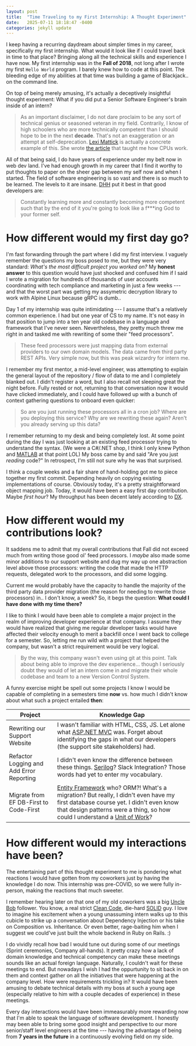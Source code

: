 ```yaml
---
layout: post
title:  "Time Traveling to my First Internship: A Thought Experiment"
date:   2025-07-11 18:18:47 -0400
categories: jekyll update
---
```


I keep having a recurring daydream about simpler times in my career, specifically my first internship. What would it look like if I could travel back in time to that place? Bringing along all the technical skills and experience I have now. My first internship was in the **Fall of 2018**, not long after I wrote my first `Hello World` program. I barely knew how to code at this point. The bleeding edge of my abilities at that time was building a game of Blackjack.. on the command line.


On top of being merely amusing, it's actually a deceptively insightful thought experiment: What if you did put a Senior Software Engineer's brain inside of an intern?


> As an important disclaimer, I do not dare proclaim to be any sort of technical genius or seasoned veteran in my field. Contrarily, I know of high schoolers who are more technically competent than I should hope to be in the next **decade**. That's not an exaggeration or an attempt at self-deprecation. [Lexi Mattick](https://kognise.dev/) is actually a concrete example of this. She wrote [the article](https://cpu.land/) that taught me how CPUs work.


All of that being said, I do have years of experience under my belt now in web dev land. I've had enough growth in my career that I find it worthy to put thoughts to paper on the sheer gap between my self now and when I started. The field of software engineering is so vast and there is so much to be learned. The levels to it are insane. [DHH](https://en.wikipedia.org/wiki/David_Heinemeier_Hansson) put it best in that good developers are: 
> Constantly learning more and constantly becoming more competent such that by the end of it you're going to look like a f***ing God to your former self.

# How different would my first day go?

I'm fast forwarding through the part where I did my first interview. I vaguely remember the questions my boss posed to me, but they were very standard: *What's the most difficult project you worked on?* My **honest answer** to this question would have just shocked and confused him if I said I wrote a migration for hundreds of thousands of user accounts coordinating with tech compliance and marketing in just a few weeks --- and that the worst part was getting my assymetric decryption library to work with Alpine Linux because gRPC is dumb..

Day 1 of my internship was quite intimidating --- I assume that's a relatively common experience. I had but one year of CS to my name. It's not easy in that position to jump into a ten year old codebase in a language and framework that I've never seen. Nevertheless, they pretty much threw me right in and tasked me with rewriting of some their "feed processors".
> These feed processors were just mapping data from external providers to our own domain models. The data came from third party REST APIs. Very simple now, but this was peak wizardry for intern me.

I remember my first mentor, a mid-level engineer, was attempting to explain the general layout of the repository / flow of data to me and I completely blanked out. I didn't register a word, but I also recall not sleeping great the night before. Fully rested or not, returning to that conversation now it would have clicked immediately, and I could have followed up with a bunch of context gathering questions to onboard even quicker:
> So are you just running these processors all in a cron job? Where are you deploying this service? Why are we rewriting these again? Aren't you already serving up this data?

I remember returning to my desk and being completely lost. At some point during the day I was just looking at an existing feed processor trying to understand the syntax. (We were a C#/.NET shop, I think I only knew Python and [MATLAB](https://www.mathworks.com/products/matlab.html) at that point LOL) My boss came by and said "Are you just *reading* code?" In retrospect, I'm still not sure why he was that surprised.

I think a couple weeks and a fair share of hand-holding got me to piece together my first commit. Depending heavily on copying existing implementations of course. Obviously today, it's a pretty straightforward object mapping job. Today, it would have been a easy first day contribution. Maybe *first hour*? My throughput has been decent lately according to [DX](https://getdx.com/).

# How different would my contributions look?

It saddens me to admit that my overall contributions that Fall did not exceed much from writing those good ol' feed processors. I *maybe* also made some minor additions to our support website and dug my way up one abstraction level above those processors: writing the code that made the HTTP requests, delegated work to the processors, and did some logging.

Current me would probably have the capacity to handle the majority of the third party data provider migration (the reason for needing to rewrite those processors) in.. I don't know, a week? So, it begs the question: **What could I have done with my time there?**

I like to think I would have been able to complete a major project in the realm of improving developer experience at that company. I assume they would have realized that giving me regular developer tasks would have affected their velocity enough to merit a backfill once I went back to college for a semester. So, letting me run wild with a project that helped the company, but wasn't a strict requirement would be very logical.

> By the way, this company wasn't even using git at this point. Talk about being able to improve the dev experience... though I seriously doubt they would of let an intern come in and migrate their whole codebase and team to a new Version Control System.

A funny exercise might be spell out some projects I know I would be capable of completing in a semesters time **now** vs. how much I didn't know about what such a project entailed **then**:

| Project | Knowledge Gap |
| ----------- | ----------- |
| Rewriting our Support Website | I wasn't familiar with HTML, CSS, JS. Let alone what [ASP.NET MVC](https://dotnet.microsoft.com/en-us/apps/aspnet/mvc) was. Forget about identifying the gaps in what our developers (the support site stakeholders) had.
| Refactor Logging and Add Error Reporting | I didn't even know the difference between these things. [Serilog](https://github.com/serilog/serilog)? Slack Integration? Those words had yet to enter my vocabulary. |
| Migrate from EF DB-First to Code-First | [Entity Framework](https://learn.microsoft.com/en-us/ef/) who? ORM?! What's a migration? But really, I didn't even have my first database course yet. I didn't even know that design patterns were a thing, so how could I understand a [Unit of Work](https://en.wikipedia.org/wiki/Unit_of_work)? |

# How different would my interactions have been?

The entertaining part of this thought experiment to me is pondering what reactions I would have gotten from my coworkers just by having the knowledge I do now. This internship was pre-COVID, so we were fully in-person, making the reactions that much sweeter.

I remember hearing later on that one of my old coworkers was a big [Uncle Bob](https://en.wikipedia.org/wiki/Robert_C._Martin) follower. You know, a real strict [Clean Code](https://www.amazon.com/Clean-Code-Handbook-Software-Craftsmanship/dp/0132350882), die-hard [SOLID](https://en.wikipedia.org/wiki/SOLID) guy. I love to imagine his excitement when a young unassuming intern walks up to this cubicle to strike up a conversation about Dependency Injection or his take on Composition vs. Inheritance. Or even better, rage-baiting him when I suggest we could’ve just built the whole backend in Ruby on Rails. :)

I do vividly recall how bad I would tune out during some of our meetings (Sprint ceremonies, Company all-hands). It pretty crazy how a lack of domain knowledge and technical competency can make these meetings sounds like an actual foreign language. Naturally, I couldn't wait for these meetings to end. But nowadays I wish I had the oppurtunity to sit back in on them and context gather on all the initiatives that were happening at the company level. How were requirements trickling in? It would have been amusing to debate technical details with my boss at such a young age (especially relative to him with a couple decades of experience) in these meetings.

Every day interactions would have been immeasurably more rewarding now that I'm able to speak the language of software development. I honestly may been able to bring some good insight and perspective to our more senior/staff level engineers at the time --- having the advantage of being from **7 years in the future** in a continuously evolving field on my side.
